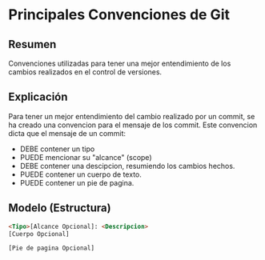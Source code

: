 # Principales Convenciones de Git

## Resumen
Convenciones utilizadas para tener una mejor entendimiento de los cambios realizados en el control de versiones.

## Explicación
Para tener un mejor entendimiento del cambio realizado por un commit, se ha creado una convencion para
el mensaje de los commit. 
Este convencion dicta que el mensaje de un commit: 
- DEBE contener un tipo 
- PUEDE mencionar su "alcance" (scope)
- DEBE contener una descipcion, resumiendo los cambios hechos.
- PUEDE contener un cuerpo de texto.
- PUEDE contener un pie de pagina. 

## Modelo (Estructura)


``` html
<Tipo>[Alcance Opcional]: <Descripcion>
[Cuerpo Opcional]

[Pie de pagina Opcional]
```  


